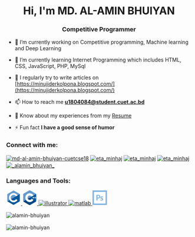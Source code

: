 <h1 align="center">Hi, I'm MD. AL-AMIN BHUIYAN</h1>
<h3 align="center">Competitive Programmer</h3>



- 🔭 I’m currently working on Competitive programming, Machine learning and Deep Learning 
- 🌱 I’m currently learning Internet Programming which includes HTML, CSS, JavaScript, PHP, MySql 

- 📝 I regularly try to write articles on [https://minujiderkolpona.blogspot.com/](https://minujiderkolpona.blogspot.com/)

- 📫 How to reach me **u1804084@student.cuet.ac.bd**

- 📄 Know about my experiences from my [Resume](https://drive.google.com/file/d/15rqvMUQspr99ut7CpTCKitySYFMz3uSO/view?usp=sharing)

- ⚡ Fun fact **I have a good sense of humor**

<h3 align="left">Connect with me:</h3>
<p align="left">
<a href="https://linkedin.com/in/md-al-amin-bhuiyan-cuetcse18" target="blank"><img align="center" src="https://raw.githubusercontent.com/rahuldkjain/github-profile-readme-generator/master/src/images/icons/Social/linked-in-alt.svg" alt="md-al-amin-bhuiyan-cuetcse18" height="30" width="40" /></a>
<a href="https://fb.com/eta_minhaj" target="blank"><img align="center" src="https://raw.githubusercontent.com/rahuldkjain/github-profile-readme-generator/master/src/images/icons/Social/facebook.svg" alt="eta_minhaj" height="30" width="40" /></a>
<a href="https://instagram.com/eta_minhaj" target="blank"><img align="center" src="https://raw.githubusercontent.com/rahuldkjain/github-profile-readme-generator/master/src/images/icons/Social/instagram.svg" alt="eta_minhaj" height="30" width="40" /></a>
<a href="https://www.codechef.com/users/eta_minhaj" target="blank"><img align="center" src="https://cdn.jsdelivr.net/npm/simple-icons@3.1.0/icons/codechef.svg" alt="eta_minhaj" height="30" width="40" /></a>
<a href="https://codeforces.com/profile/_alamin_bhuiyan_" target="blank"><img align="center" src="https://cdn.jsdelivr.net/npm/simple-icons@3.0.1/icons/codeforces.svg" alt="_alamin_bhuiyan_" height="30" width="40" /></a>
</p>

<h3 align="left">Languages and Tools:</h3>
<p align="left"> <a href="https://www.cprogramming.com/" target="_blank"> <img src="https://raw.githubusercontent.com/devicons/devicon/master/icons/c/c-original.svg" alt="c" width="40" height="40"/> </a> <a href="https://www.w3schools.com/cpp/" target="_blank"> <img src="https://raw.githubusercontent.com/devicons/devicon/master/icons/cplusplus/cplusplus-original.svg" alt="cplusplus" width="40" height="40"/> </a> <a href="https://www.adobe.com/in/products/illustrator.html" target="_blank"> <img src="https://www.vectorlogo.zone/logos/adobe_illustrator/adobe_illustrator-icon.svg" alt="illustrator" width="40" height="40"/> </a> <a href="https://www.mathworks.com/" target="_blank"> <img src="https://upload.wikimedia.org/wikipedia/commons/2/21/Matlab_Logo.png" alt="matlab" width="40" height="40"/> </a> <a href="https://www.photoshop.com/en" target="_blank"> <img src="https://raw.githubusercontent.com/devicons/devicon/master/icons/photoshop/photoshop-line.svg" alt="photoshop" width="40" height="40"/> </a> </p>

<p><img align="center" src="https://github-readme-stats.vercel.app/api/top-langs?username=alamin-bhuiyan&show_icons=true&locale=en&layout=compact" alt="alamin-bhuiyan" /></p>

<p><img align="center" src="https://github-readme-streak-stats.herokuapp.com/?user=alamin-bhuiyan&" alt="alamin-bhuiyan" /></p>
